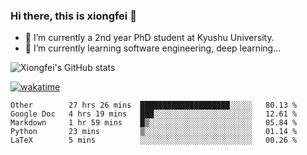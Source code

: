### Hi there, this is xiongfei 👋


- 🔭 I’m currently a 2nd year PhD student at Kyushu University.
- 🌱 I’m currently learning software engineering, deep learning...

<!--
**Toma62299781/Toma62299781** is a ✨ _special_ ✨ repository because its `README.md` (this file) appears on your GitHub profile.
Here are some ideas to get you started:
-->

![Xiongfei's GitHub stats](https://github-readme-stats.vercel.app/api?username=Toma62299781)


[![wakatime](https://wakatime.com/badge/user/9e8d5516-d162-43e7-9563-87295d455a71.svg)](https://wakatime.com/@9e8d5516-d162-43e7-9563-87295d455a71)

<!--START_SECTION:waka-->
```text
Other        27 hrs 26 mins  ████████████████████░░░░░   80.13 % 
Google Doc   4 hrs 19 mins   ███░░░░░░░░░░░░░░░░░░░░░░   12.61 % 
Markdown     1 hr 59 mins    █▒░░░░░░░░░░░░░░░░░░░░░░░   05.84 % 
Python       23 mins         ▒░░░░░░░░░░░░░░░░░░░░░░░░   01.14 % 
LaTeX        5 mins          ░░░░░░░░░░░░░░░░░░░░░░░░░   00.26 % 
```
<!--END_SECTION:waka-->

